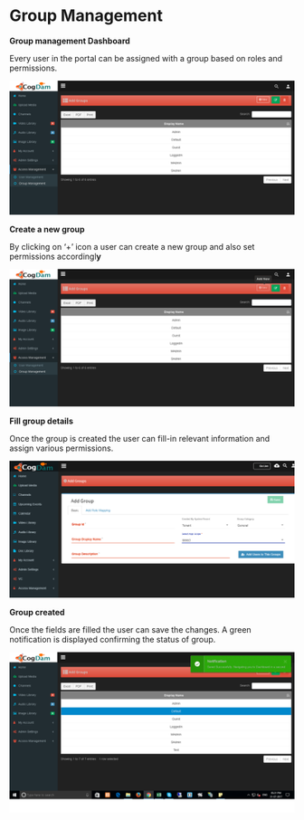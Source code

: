 # Group Management

**Group management Dashboard**

Every user in the portal can be assigned with a group based on roles and permissions.

![](../../.gitbook/assets/image%20%2893%29.png)

**Create a new group**

By clicking on ‘+’ icon a user can create a new group and also set permissions accordingl**y**

![](../../.gitbook/assets/image%20%28143%29.png)

**Fill group details**

Once the group is created the user can fill-in relevant information and assign various permissions.

![](../../.gitbook/assets/image%20%2813%29.png)

**Group created**

Once the fields are filled the user can save the changes. A green notification is displayed confirming the status of group.

![](../../.gitbook/assets/image%20%28147%29.png)

